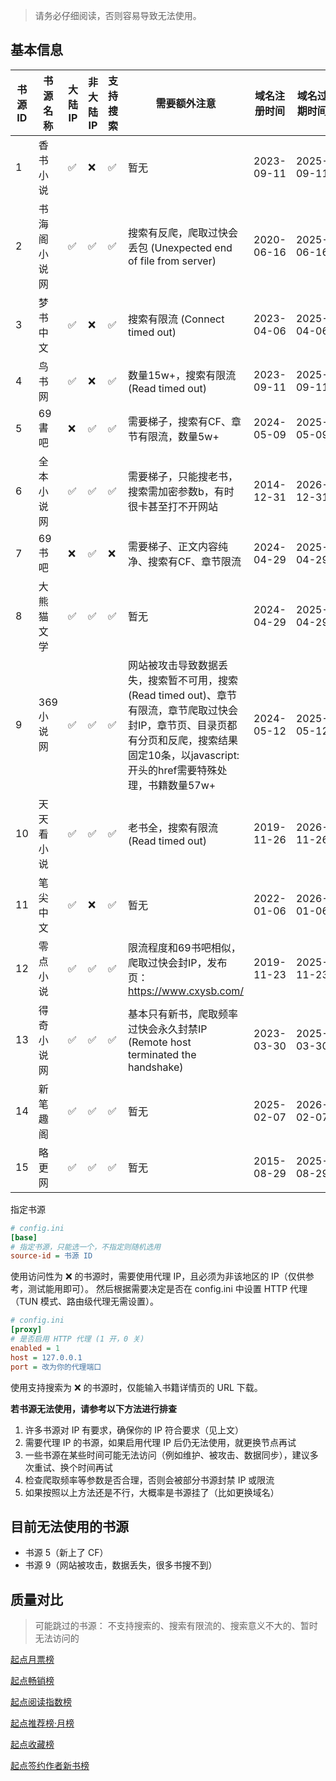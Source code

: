 > 请务必仔细阅读，否则容易导致无法使用。

## 基本信息

| 书源 ID | 书源名称   | 大陆 IP | 非大陆 IP | 支持搜索 | 需要额外注意                                                                                                              | 域名注册时间     | 域名过期时间     | 网址                        |
|-------|--------|-------|--------|------|---------------------------------------------------------------------------------------------------------------------|------------|------------|---------------------------|
| 1     | 香书小说   | ✅     | ❌      | ✅    | 暂无                                                                                                                  | 2023-09-11 | 2025-09-11 | http://www.xbiqugu.la/    |
| 2     | 书海阁小说网 | ✅     | ✅      | ✅    | 搜索有反爬，爬取过快会丢包 (Unexpected end of file from server)                                                                  | 2020-06-16 | 2025-06-16 | https://www.shuhaige.net/ |
| 3     | 梦书中文   | ✅     | ❌      | ✅    | 搜索有限流 (Connect timed out)                                                                                           | 2023-04-06 | 2025-04-06 | http://www.mcmssc.la/     |
| 4     | 鸟书网    | ✅     | ❌      | ✅    | 数量15w+，搜索有限流 (Read timed out)                                                                                       | 2023-09-11 | 2025-09-11 | http://www.99xs.info/     |
| 5     | 69書吧   | ❌     | ✅      | ✅    | 需要梯子，搜索有CF、章节有限流，数量5w+                                                                                              | 2024-05-09 | 2025-05-09 | https://69shux.co/        |
| 6     | 全本小说网  | ✅     | ✅      | ✅    | 需要梯子，只能搜老书，搜索需加密参数b，有时很卡甚至打不开网站                                                                                     | 2014-12-31 | 2026-12-31 | https://quanben5.com/     |
| 7     | 69书吧   | ❌     | ✅      | ❌    | 需要梯子、正文内容纯净、搜索有CF、章节限流                                                                                              | 2024-04-29 | 2025-04-29 | https://69shuba.cx/       |
| 8     | 大熊猫文学  | ✅     | ✅      | ✅    | 	暂无                                                                                                                 | 2024-04-29 | 2025-04-29 | https://www.dxmwx.org/    |
| 9     | 369小说网 | ✅     | ✅      | ✅    | 网站被攻击导致数据丢失，搜索暂不可用，搜索 (Read timed out)、章节有限流，章节爬取过快会封IP，章节页、目录页都有分页和反爬，搜索结果固定10条，以javascript:开头的href需要特殊处理，书籍数量57w+ | 2024-05-12 | 2025-05-12 | https://www.369book.cc/   |
| 10    | 天天看小说  | ✅     | ✅      | ✅    | 老书全，搜索有限流 (Read timed out)                                                                                          | 2019-11-26 | 2026-11-26 | https://cn.ttkan.co/      |
| 11    | 笔尖中文   | ✅     | ❌      | ✅    | 暂无                                                                                                                  | 2022-01-06 | 2026-01-06 | http://www.xbiquzw.com/   |
| 12    | 零点小说   | ✅     | ✅      | ✅    | 限流程度和69书吧相似，爬取过快会封IP，发布页：https://www.cxysb.com/                                                                     | 2019-11-23 | 2025-11-23 | https://www.0xs.net/      |
| 13    | 得奇小说网  | ✅     | ✅      | ✅    | 基本只有新书，爬取频率过快会永久封禁IP (Remote host terminated the handshake)                                                         | 2023-03-30 | 2025-03-30 | https://www.deqixs.com/   |
| 14    | 新笔趣阁   | ✅     | ✅      | ✅    | 暂无                                                                                                                  | 2025-02-07 | 2026-02-07 | https://www.xbqg06.com/   |
| 15    | 略更网    | ✅     | ✅      | ✅    | 暂无                                                                                                                  | 2015-08-29 | 2025-08-29 | https://www.luegeng.com/  |

指定书源

```ini
# config.ini
[base]
# 指定书源，只能选一个，不指定则随机选用
source-id = 书源 ID
```

使用访问性为 ❌ 的书源时，需要使用代理 IP，且必须为非该地区的 IP（仅供参考，测试能用即可）。
然后根据需要决定是否在 config.ini 中设置 HTTP 代理（TUN 模式、路由级代理无需设置）。

```ini
# config.ini
[proxy]
# 是否启用 HTTP 代理 (1 开，0 关)
enabled = 1
host = 127.0.0.1
port = 改为你的代理端口
```

使用支持搜索为 ❌ 的书源时，仅能输入书籍详情页的 URL 下载。

**若书源无法使用，请参考以下方法进行排查**

1. 许多书源对 IP 有要求，确保你的 IP 符合要求（见上文）
2. 需要代理 IP 的书源，如果启用代理 IP 后仍无法使用，就更换节点再试
3. 一些书源在某些时间可能无法访问（例如维护、被攻击、数据同步），建议多次重试、换个时间再试
4. 检查爬取频率等参数是否合理，否则会被部分书源封禁 IP 或限流
5. 如果按照以上方法还是不行，大概率是书源挂了（比如更换域名）

## 目前无法使用的书源

- 书源 5（新上了 CF）
- 书源 9（网站被攻击，数据丢失，很多书搜不到）

## 质量对比

> 可能跳过的书源： 不支持搜索的、搜索有限流的、搜索意义不大的、暂时无法访问的

[起点月票榜](qidian_rank/1-起点月票榜.md)

[起点畅销榜](qidian_rank/2-起点畅销榜.md)

[起点阅读指数榜](qidian_rank/3-起点阅读指数榜.md)

[起点推荐榜·月榜](qidian_rank/4-起点推荐榜·月榜.md)

[起点收藏榜](qidian_rank/5-起点收藏榜.md)

[起点签约作者新书榜](qidian_rank/6-起点签约作者新书榜.md)